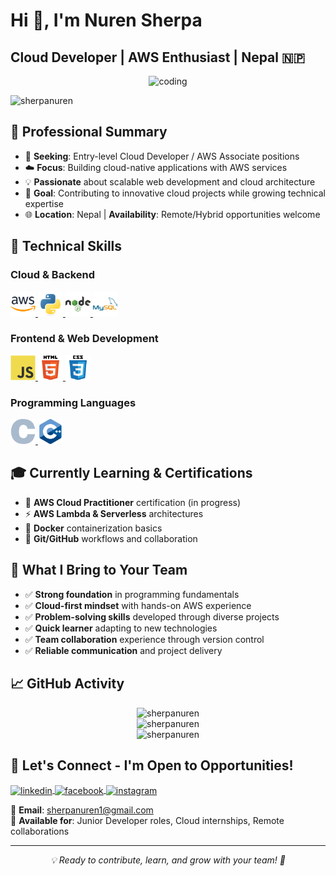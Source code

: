 # Hi 👋, I'm Nuren Sherpa
## Cloud Developer | AWS Enthusiast | Nepal 🇳🇵

<div align="center">
  <img alt="coding" width="400" src="https://media.giphy.com/media/ko7twHhomhk8E/giphy.gif">
</div>

<p align="left"> 
  <img src="https://komarev.com/ghpvc/?username=sherpanuren&label=Profile%20views&color=0e75b6&style=flat" alt="sherpanuren" /> 
</p>

## 💼 Professional Summary
- 🎯 **Seeking**: Entry-level Cloud Developer / AWS Associate positions
- ☁️ **Focus**: Building cloud-native applications with AWS services
- 💡 **Passionate** about scalable web development and cloud architecture
- 🚀 **Goal**: Contributing to innovative cloud projects while growing technical expertise
- 🌐 **Location**: Nepal | **Availability**: Remote/Hybrid opportunities welcome

## 🔧 Technical Skills

### Cloud & Backend
<p align="left">
  <a href="https://aws.amazon.com/" target="_blank" rel="noreferrer">
    <img src="https://raw.githubusercontent.com/devicons/devicon/master/icons/amazonwebservices/amazonwebservices-original-wordmark.svg" alt="aws" width="40" height="40"/>
  </a>
  <a href="https://www.python.org" target="_blank" rel="noreferrer">
    <img src="https://raw.githubusercontent.com/devicons/devicon/master/icons/python/python-original.svg" alt="python" width="40" height="40"/>
  </a>
  <a href="https://nodejs.org" target="_blank" rel="noreferrer">
    <img src="https://raw.githubusercontent.com/devicons/devicon/master/icons/nodejs/nodejs-original-wordmark.svg" alt="nodejs" width="40" height="40"/>
  </a>
  <a href="https://www.mysql.com/" target="_blank" rel="noreferrer">
    <img src="https://raw.githubusercontent.com/devicons/devicon/master/icons/mysql/mysql-original-wordmark.svg" alt="mysql" width="40" height="40"/>
  </a>
</p>

### Frontend & Web Development
<p align="left">
  <a href="https://developer.mozilla.org/en-US/docs/Web/JavaScript" target="_blank" rel="noreferrer">
    <img src="https://raw.githubusercontent.com/devicons/devicon/master/icons/javascript/javascript-original.svg" alt="javascript" width="40" height="40"/>
  </a>
  <a href="https://www.w3.org/html/" target="_blank" rel="noreferrer">
    <img src="https://raw.githubusercontent.com/devicons/devicon/master/icons/html5/html5-original-wordmark.svg" alt="html5" width="40" height="40"/>
  </a>
  <a href="https://www.w3.org/Style/CSS/" target="_blank" rel="noreferrer">
    <img src="https://raw.githubusercontent.com/devicons/devicon/master/icons/css3/css3-original-wordmark.svg" alt="css3" width="40" height="40"/>
  </a>
</p>

### Programming Languages
<p align="left">
  <a href="https://www.cprogramming.com/" target="_blank" rel="noreferrer">
    <img src="https://raw.githubusercontent.com/devicons/devicon/master/icons/c/c-original.svg" alt="c" width="40" height="40"/>
  </a>
  <a href="https://www.w3schools.com/cpp/" target="_blank" rel="noreferrer">
    <img src="https://raw.githubusercontent.com/devicons/devicon/master/icons/cplusplus/cplusplus-original.svg" alt="cplusplus" width="40" height="40"/>
  </a>
</p>

## 🎓 Currently Learning & Certifications
- 📖 **AWS Cloud Practitioner** certification (in progress)
- ⚡ **AWS Lambda & Serverless** architectures
- 🐳 **Docker** containerization basics
- 🔄 **Git/GitHub** workflows and collaboration

## 🎯 What I Bring to Your Team
- ✅ **Strong foundation** in programming fundamentals
- ✅ **Cloud-first mindset** with hands-on AWS experience
- ✅ **Problem-solving skills** developed through diverse projects
- ✅ **Quick learner** adapting to new technologies
- ✅ **Team collaboration** experience through version control
- ✅ **Reliable communication** and project delivery

## 📈 GitHub Activity
<div align="center">
  <img src="https://github-readme-stats.vercel.app/api/top-langs?username=sherpanuren&show_icons=true&locale=en&layout=compact&theme=default" alt="sherpanuren" />
</div>

<div align="center">
  <img src="https://github-readme-stats.vercel.app/api?username=sherpanuren&show_icons=true&locale=en&theme=default" alt="sherpanuren" />
</div>

<div align="center">
  <img src="https://github-readme-streak-stats.herokuapp.com/?user=sherpanuren&theme=default" alt="sherpanuren" />
</div>

## 💬 Let's Connect - I'm Open to Opportunities!
<p align="left">
  <a href="https://linkedin.com/in/nuren-sherpa-507052276" target="blank">
    <img align="center" src="https://raw.githubusercontent.com/rahuldkjain/github-profile-readme-generator/master/src/images/icons/Social/linked-in-alt.svg" alt="linkedin" height="30" width="40" />
  </a>
  <a href="https://fb.com/nurensherpa" target="blank">
    <img align="center" src="https://raw.githubusercontent.com/rahuldkjain/github-profile-readme-generator/master/src/images/icons/Social/facebook.svg" alt="facebook" height="30" width="40" />
  </a>
  <a href="https://instagram.com/sherpa.nuren" target="blank">
    <img align="center" src="https://raw.githubusercontent.com/rahuldkjain/github-profile-readme-generator/master/src/images/icons/Social/instagram.svg" alt="instagram" height="30" width="40" />
  </a>
</p>

📧 **Email**: sherpanuren1@gmail.com  
🤝 **Available for**: Junior Developer roles, Cloud internships, Remote collaborations

---
<div align="center">
  <i>💡 Ready to contribute, learn, and grow with your team! 🚀</i>
</div>
